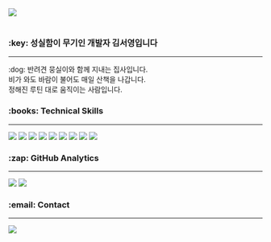 <img src="https://capsule-render.vercel.app/api?type=cylinder&color=auto&height=300&section=header&text=Hello%20I'm%20SeoYoung&fontSize=80" />


<br>
<br>
<h3> :key: 성실함이 무기인 개발자 김서영입니다  </h3>
<hr>
<p> :dog: 반려견 뭉실이와 함께 지내는 집사입니다.
  <br> 비가 와도 바람이 불어도 매일 산책을 나갑니다.
  <br> 정해진 루틴 대로 움직이는 사람입니다.
</p>
<h3>:books: Technical Skills</h3>
<hr>
<div>
<img src="https://img.shields.io/badge/java-007396?style=for-the-badge&logo=java&logoColor=white">
<img src="https://img.shields.io/badge/spring-6DB33F?style=for-the-badge&logo=spring&logoColor=white">  
<img src="https://img.shields.io/badge/html5-E34F26?style=for-the-badge&logo=html5&logoColor=white">  
<img src="https://img.shields.io/badge/javascript-F7DF1E?style=for-the-badge&logo=javascript&logoColor=black">
<img src="https://img.shields.io/badge/jquery-0769AD?style=for-the-badge&logo=jquery&logoColor=white">
<img src="https://img.shields.io/badge/oracle-F80000?style=for-the-badge&logo=oracle&logoColor=white"> 
<img src="https://img.shields.io/badge/mysql-4479A1?style=for-the-badge&logo=mysql&logoColor=white">
<img src="https://img.shields.io/badge/github-181717?style=for-the-badge&logo=github&logoColor=white">
<img src="https://img.shields.io/badge/apache tomcat-F8DC75?style=for-the-badge&logo=apachetomcat&logoColor=white">
</div>

<h3>:zap: GitHub Analytics </h3>
<hr>
<div>
<img src="https://github-readme-stats.vercel.app/api/top-langs/?username=00pow&layout=compact">
<img src="https://github-readme-stats.vercel.app/api?username=00pow&hide=stars&count_private=true&hide_rank=true&show_icons=true">

</div>

<h3> :email: Contact </h3>
<hr>

<img src="https://hits.seeyoufarm.com/api/count/incr/badge.svg?url=https%3A%2F%2Fgithub.com%2F00pow%2F00pow.github.io&count_bg=%23E3B9B3&title_bg=%23903535&icon=&icon_color=%23E7E7E7&title=hits&edge_flat=false">
